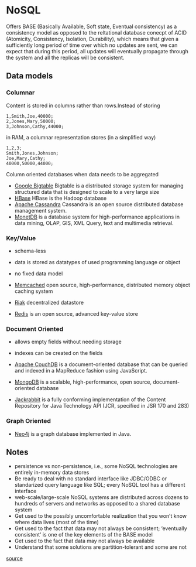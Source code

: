 # NoSQL #

Offers BASE (Basically Available, Soft state, Eventual consistency) as a consistency model as opposed to the reltational database conecpt of ACID (Atomicity, Consistency, Isolation, Durability), which means that given a sufficiently long period of time over which no updates are sent, we can expect that during this period, all updates will eventually propagate through the system and all the replicas will be consistent.

## Data models ##

### Columnar ###

Content is stored in columns rather than rows.Instead of storing 

	1,Smith,Joe,40000;
	2,Jones,Mary,50000;
	3,Johnson,Cathy,44000;

in RAM, a columnar representation stores (in a simplified way)

	1,2,3;
	Smith,Jones,Johnson;
	Joe,Mary,Cathy;
	40000,50000,44000;

Column oriented databases when data needs to be aggregated

- [Google Bigtable](http://labs.google.com/papers/bigtable.html) Bigtable is a distributed storage system for managing structured data that is designed to scale to a very large size
- [HBase](http://hbase.apache.org/)  HBase is the Hadoop database
- [Apache Cassandra](http://cassandra.apache.org/) Cassandra is an open source distributed database management system. 
- [MonetDB](http://www.monetdb.nl/) is a database system for high-performance applications in data mining, OLAP, GIS, XML Query, text and multimedia retrieval.

### Key/Value ###

- schema-less
- data is stored as datatypes of used programming language or object
- no fixed data model

- [Memcached](http://memcached.org/) open source, high-performance, distributed memory object caching system
- [Riak](https://github.com/basho/riak) decentralized datastore
- [Redis](http://redis.io/)  is an open source, advanced key-value store

### Document Oriented ###

- allows empty fields without needing storage
- indexes can be created on the fields 

- [Apache CouchDB](http://couchdb.apache.org/) is a document-oriented database that can be queried and indexed in a MapReduce fashion using JavaScript.
- [MongoDB](http://www.mongodb.org/) is a scalable, high-performance, open source, document-oriented database
- [Jackrabbit](http://jackrabbit.apache.org/) is a fully conforming implementation of the Content Repository for Java Technology API (JCR, specified in JSR 170 and 283)

### Graph Oriented ###

- [Neo4j](http://neo4j.org/) is a graph database implemented in Java. 

## Notes ##

- persistence vs non-persistence, i.e., some NoSQL technologies are entirely in-memory data stores
- Be ready to deal with no standard interface like JDBC/ODBC or standarized query language like SQL; every NoSQL tool has a different interface
- web-scale/large-scale NoSQL systems are distributed across dozens to hundreds of servers and networks as opposed to a shared database system
- Get used to the possibly uncomfortable realization that you won’t know where data lives (most of the time)
- Get used to the fact that data may not always be consistent; ‘eventually consistent’ is one of the key elements of the BASE model
- Get used to the fact that data may not always be available
- Understand that some solutions are partition-tolerant and some are not

[source](http://nosql.mypopescu.com/post/3599841629/9-things-to-acknowledge-about-nosql-databases)
